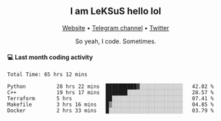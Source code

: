 <h2 align="center">I am LeKSuS hello lol</h2>
<div align="center">
  <a href="https://leksus.net">Website</a> •
  <a href="https://t.me/leksus_was_here">Telegram channel</a> •
  <a href="https://twitter.com/___LeKSuS___">Twitter</a>
</div>
<p align="center">So yeah, I code. Sometimes.</p>

#### :computer: Last month coding activity
<!--START_SECTION:waka-->

```text
Total Time: 65 hrs 12 mins

Python          28 hrs 22 mins  ██████████▓░░░░░░░░░░░░░░   42.02 %
C++             19 hrs 17 mins  ███████░░░░░░░░░░░░░░░░░░   28.57 %
Terraform       5 hrs           ██░░░░░░░░░░░░░░░░░░░░░░░   07.41 %
Makefile        3 hrs 16 mins   █▒░░░░░░░░░░░░░░░░░░░░░░░   04.85 %
Docker          2 hrs 33 mins   █░░░░░░░░░░░░░░░░░░░░░░░░   03.79 %
```

<!--END_SECTION:waka-->

<!-- flag{4_l0t_0f_1nter35t1ng_th1ng5_4r3_1n_publ1c_d0m41n} -->
